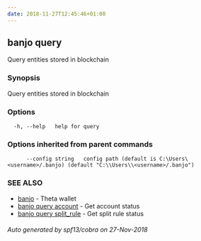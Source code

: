 ```yaml
---
date: 2018-11-27T12:45:46+01:00
---
```

## banjo query

Query entities stored in blockchain

### Synopsis

Query entities stored in blockchain

### Options

```
  -h, --help   help for query
```

### Options inherited from parent commands

```
      --config string   config path (default is C:\Users\<username>/.banjo) (default "C:\\Users\\<username>/.banjo")
```

### SEE ALSO

* [banjo](banjo.md)	 - Theta wallet
* [banjo query account](banjo_query_account.md)	 - Get account status
* [banjo query split_rule](banjo_query_split_rule.md)	 - Get split rule status

###### Auto generated by spf13/cobra on 27-Nov-2018
